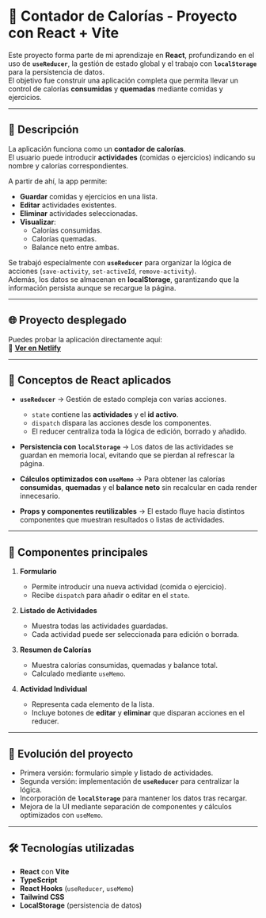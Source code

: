 # 🥗 Contador de Calorías - Proyecto con React + Vite

Este proyecto forma parte de mi aprendizaje en **React**, profundizando en el uso de **`useReducer`**, la gestión de estado global y el trabajo con **`localStorage`** para la persistencia de datos.  
El objetivo fue construir una aplicación completa que permita llevar un control de calorías **consumidas** y **quemadas** mediante comidas y ejercicios.

---

## 🚀 Descripción

La aplicación funciona como un **contador de calorías**.  
El usuario puede introducir **actividades** (comidas o ejercicios) indicando su nombre y calorías correspondientes.  

A partir de ahí, la app permite:  
- **Guardar** comidas y ejercicios en una lista.  
- **Editar** actividades existentes.  
- **Eliminar** actividades seleccionadas.  
- **Visualizar**:
  - Calorías consumidas.  
  - Calorías quemadas.  
  - Balance neto entre ambas.  

Se trabajó especialmente con **`useReducer`** para organizar la lógica de acciones (`save-activity`, `set-activeId`, `remove-activity`).  
Además, los datos se almacenan en **localStorage**, garantizando que la información persista aunque se recargue la página.  

---

## 🌐 Proyecto desplegado

Puedes probar la aplicación directamente aquí:  
🔗 [**Ver en Netlify**](https://calorietracker164.netlify.app/)

---

## 🧩 Conceptos de React aplicados

- **`useReducer`** → Gestión de estado compleja con varias acciones.  
  - `state` contiene las **actividades** y el **id activo**.  
  - `dispatch` dispara las acciones desde los componentes.  
  - El reducer centraliza toda la lógica de edición, borrado y añadido.  

- **Persistencia con `localStorage`** → Los datos de las actividades se guardan en memoria local, evitando que se pierdan al refrescar la página.  

- **Cálculos optimizados con `useMemo`** → Para obtener las calorías **consumidas**, **quemadas** y el **balance neto** sin recalcular en cada render innecesario.  

- **Props y componentes reutilizables** → El estado fluye hacia distintos componentes que muestran resultados o listas de actividades.  

---

## 🧱 Componentes principales

1. **Formulario**  
   - Permite introducir una nueva actividad (comida o ejercicio).  
   - Recibe `dispatch` para añadir o editar en el `state`.  

2. **Listado de Actividades**  
   - Muestra todas las actividades guardadas.  
   - Cada actividad puede ser seleccionada para edición o borrada.  

3. **Resumen de Calorías**  
   - Muestra calorías consumidas, quemadas y balance total.  
   - Calculado mediante `useMemo`.  

4. **Actividad Individual**  
   - Representa cada elemento de la lista.  
   - Incluye botones de **editar** y **eliminar** que disparan acciones en el reducer.  

---

## 🧠 Evolución del proyecto

- Primera versión: formulario simple y listado de actividades.  
- Segunda versión: implementación de **`useReducer`** para centralizar la lógica.  
- Incorporación de **`localStorage`** para mantener los datos tras recargar.  
- Mejora de la UI mediante separación de componentes y cálculos optimizados con `useMemo`.  

---

## 🛠️ Tecnologías utilizadas

- **React** con **Vite**  
- **TypeScript**  
- **React Hooks** (`useReducer`, `useMemo`)  
- **Tailwind CSS**  
- **LocalStorage** (persistencia de datos)  
